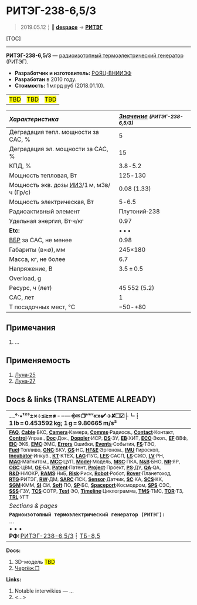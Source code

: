 # РИТЭГ-238-6,5/3
> 2019.05.12 ┊ **🚀 [despace](index.md)** → **[РИТЭГ](rtg.md)**

[TOC]

---

**РИТЭГ-238-6,5/3** — [радиоизотопный термоэлектрический генератор](rtg.md) (РИТЭГ).
   - **Разработчик и изготовитель:** [РФЯЦ-ВНИИЭФ](03_vniief.md)
   - **Разработан** в 2010 году. 
   - **Стоимость:** 1 млрд руб (2018.01.10).

| | | |
|:--|:--|:--|
|  <mark>TBD</mark>  |  <mark>TBD</mark>  |  <mark>TBD</mark>  |

<small>

|*Характеристика*|*[Значение](si.md) <small>(РИТЭГ-238-6,5/3)</small>*|
|:--|:--|
|Деградация тепл. мощности за САС, %  | 5  |
|Деградация эл. мощности за САС, %  | 15  |
|КПД, %  | 3.8 ‑ 5.2  |
|Мощность тепловая, Вт  | 125 ‑ 130  |
|Мощность экв. дозы [ИИЗ](ion_rad.md)/1 м, мЗв/ч (Гр/с)  | 0.08 (1.33)  |
|Мощность электрическая, Вт  |  5 ‑ 6.5  |
|Радиоактивный элемент  | Плутоний‑238  |
|Удельная энергия, Вт·ч/кг  | 0.97  |
|**Etc:**|• • •|
| [ВБР](rams.md) за САС, не менее  | 0.98  |
| Габариты (в×∅), мм  | 245×180  |
| Масса, кг, не более  | 6.7  |
| Напряжение, В  | 3.5 ± 0.5  |
|Overload, g|   |
| Ресурс, ч (лет)  | 45 552 (5.2)  |
| САС, лет  | 1  |
| T посадочных мест, °C  | −50 ‑ +80  |

</small>



<p style="page-break-after:always"> </p>

## Примечания
   1. …



## Применяемость
   1. [Луна‑25](луна_25.md)
   1. [Луна‑27](луна_27.md)



<p style="page-break-after:always"> </p>

## Docs & links (TRANSLATEME ALREADY)
|…°·•¹²³±×÷≤≥≈≠ ‑ −— ⎆✉ ❐“”’«»✔→✘☐☑├┕┆ 1 lb = 0.453592 kg; 1 g = 9.80665 m/s²|
|:--|
|<small>**[FAQ](faq.md)**, **[Cable](cable.md)**·БКС, **[Camera](camera.md)**·Камера, **[Comms](comms.md)**·Радиосв., **[Contact](contact.md)**·Контакт, **[Control](control.md)**·Управ., **[Doc](doc.md)**·Док., **[Doppler](doppler.md)**·ИСР, **[DS](ds.md)**·ЗУ, **[EB](eb.md)**·ХИТ, **[ECO](ecology.md)**·Экол., **[EF](ef.md)**·ВВФ, **[ElC](elc.md)**·ЭКБ, **[EMC](emc.md)**·ЭМС, **[Errors](error.md)**·Ошибки, **[Events](event.md)**·События, **[FS](fs.md)**·ТЭО, **[Fuel](fuel.md)**·Топливо, **[GNC](gnc.md)**·БКУ, **[GS](scs.md)**·НС, **[HF&E](hfe.md)**·Эргоном., **[IMU](imu.md)**·Гироскоп, **[Incubator](incubator.md)**·Инкуб., **[KT](kt.md)**·КТЕХ, **[LAG](lag.md)**·ПУC, **[LES](les.md)**·САСП, **[LS](ls.md)**·СЖО, **[LV](lv.md)**·РН, **[MAG](mag.md)**·Магнитом., **[MCC](mcc.md)**·ЦУП, **[Model](model.md)**·Модель, **[MSC](sc.md)**·ПКА, **[N&B](nnb.md)**·БНО, **[NR](nr.md)**·ЯР, **[OBC](obc.md)**·ЦВМ, **[OE](oe.md)**·БА, **[Patent](патент.md)**·Патент, **[Project](project.md)**·Проект, **[PS](ps.md)**·ДУ, **[QA](quality.md)**·QA, **[R&D](rnd.md)**·НИОКР, **[RAMS](rams.md)**·НиБ, **[Risk](risk.md)**·Риск, **[Robot](robotics.md)**·Робот, **[Rover](rover.md)**·Планетоход, **[RTG](rtg.md)**·РИТЭГ, **[RW](rw.md)**·ДМ, **[SARC](sarc.md)**·ПСК, **[Sensor](sensor.md)**·Датчик, **[SC](sc.md)**·КА, **[SCS](scs.md)**·КК, **[SGM](sgm.md)**·КММ, **[SI](si.md)**·СИ, **[Soft](soft.md)**·ПО, **[SP](sp.md)**·БС, **[Spaceport](spaceport.md)**·Космодром, **[SPS](sps.md)**·СЭС, **[SSS](sss.md)**·ГЗУ, **[TCS](tcs.md)**·СОТР, **[Test](test.md)**·ЭО, **[Timeline](timeline.md)**·Циклограмма, **[TMS](tms.md)**·ТМС, **[TOR](tor.md)**·ТЗ, **[TRL](trl.md)**·УГТ</small>|
|*Sections & pages*|
|**`Радиоизотопный термоэлектрический генератор (РИТЭГ):`**<br> … <br>• • •<br> **РФ:** [РИТЭГ-238-6,5/3](rtg_238_6_5_3.md) ┊ [ТБ-8,5](tb_8_5.md) |

**Docs:**

   1. 3D-модель <mark>TBD</mark>
   1. [Чертёж ❐](f/rtg/riteg-238-6-5-3-sketch.pdf)

**Links:**

   1. Notable interwikies — …
   1. <…>
